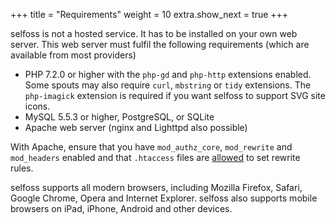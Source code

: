 +++
title = "Requirements"
weight = 10
extra.show_next = true
+++

selfoss is not a hosted service. It has to be installed on your own web server. This web server must fulfil the following requirements (which are available from most providers)

* PHP 7.2.0 or higher with the `php-gd` and `php-http` extensions enabled. Some spouts may also require `curl`, `mbstring` or `tidy` extensions. The `php-imagick` extension is required if you want selfoss to support SVG site icons.
* MySQL 5.5.3 or higher, PostgreSQL, or SQLite
* Apache web server (nginx and Lighttpd also possible)

With Apache, ensure that you have `mod_authz_core`, `mod_rewrite` and `mod_headers` enabled and that `.htaccess` files are [allowed](http://httpd.apache.org/docs/current/mod/core.html#allowoverride) to set rewrite rules.

selfoss supports all modern browsers, including Mozilla Firefox, Safari, Google Chrome, Opera and Internet Explorer. selfoss also supports mobile browsers on iPad, iPhone, Android and other devices.
